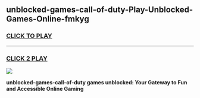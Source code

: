 
## unblocked-games-call-of-duty-Play-Unblocked-Games-Online-fmkyg
<h3>
<a href="https://premium76.site?title=unblocked-games-call-of-duty&ref=25A">CLICK TO PLAY</a></h3>
<hr>

<h3>
<a href="https://premium76.site?title=unblocked-games-call-of-duty&ref=25A">CLICK 2 PLAY</a>
  
</h3>

<a href="https://premium76.site?title=unblocked-games-call-of-duty&ref=25A"><img src="https://clearcache.store/games.png"></a>


**unblocked-games-call-of-duty games unblocked: Your Gateway to Fun and Accessible Online Gaming**
